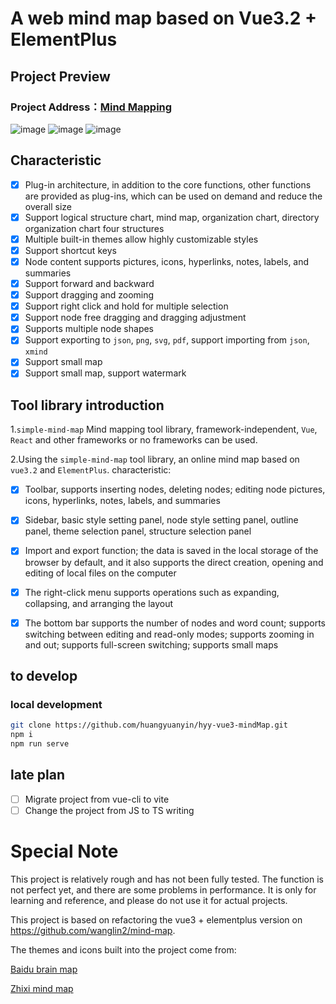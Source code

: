 # A web mind map based on Vue3.2 + ElementPlus

## Project Preview
### Project Address：[Mind Mapping](https://huangyuanyin.gitee.io/hyy-vue3-mindmap/#/)
![image](https://user-images.githubusercontent.com/42410679/219315595-5b948055-ebe9-45c0-a2ab-e640d4a09feb.png)
![image](https://user-images.githubusercontent.com/42410679/208390826-60ded4ce-ad48-46da-ab84-c66c3ef29885.png)
![image](https://user-images.githubusercontent.com/42410679/208390888-401d8c91-f76b-4c3b-a095-24daccae8404.png)



## Characteristic

- [x] Plug-in architecture, in addition to the core functions, other functions are provided as plug-ins, which can be used on demand and reduce the overall size
- [x] Support logical structure chart, mind map, organization chart, directory organization chart four structures
- [x] Multiple built-in themes allow highly customizable styles
- [x] Support shortcut keys
- [x] Node content supports pictures, icons, hyperlinks, notes, labels, and summaries
- [x] Support forward and backward
- [x] Support dragging and zooming
- [x] Support right click and hold for multiple selection
- [x] Support node free dragging and dragging adjustment
- [x] Supports multiple node shapes
- [x] Support exporting to `json`, `png`, `svg`, `pdf`, support importing from `json`, `xmind`
- [x] Support small map
- [x] Support small map, support watermark

## Tool library introduction
1.`simple-mind-map`
Mind mapping tool library, framework-independent, `Vue`, `React` and other frameworks or no frameworks can be used.

2.Using the `simple-mind-map` tool library, an online mind map based on `vue3.2` and `ElementPlus`. characteristic:

- [x] Toolbar, supports inserting nodes, deleting nodes; editing node pictures, icons, hyperlinks, notes, labels, and summaries

- [x] Sidebar, basic style setting panel, node style setting panel, outline panel, theme selection panel, structure selection panel

- [x] Import and export function; the data is saved in the local storage of the browser by default, and it also supports the direct creation, opening and editing of local files on the computer

- [x] The right-click menu supports operations such as expanding, collapsing, and arranging the layout

- [x] The bottom bar supports the number of nodes and word count; supports switching between editing and read-only modes; supports zooming in and out; supports full-screen switching; supports small maps

## to develop

### local development
```bash
git clone https://github.com/huangyuanyin/hyy-vue3-mindMap.git
npm i
npm run serve
```

## late plan
- [ ] Migrate project from vue-cli to vite
- [ ] Change the project from JS to TS writing

# Special Note

This project is relatively rough and has not been fully tested. The function is not perfect yet, and there are some problems in performance. It is only for learning and reference, and please do not use it for actual projects.

This project is based on refactoring the vue3 + elementplus version on https://github.com/wanglin2/mind-map.

The themes and icons built into the project come from:

[Baidu brain map](https://naotu.baidu.com/)

[Zhixi mind map](https://www.zhixi.com/)
